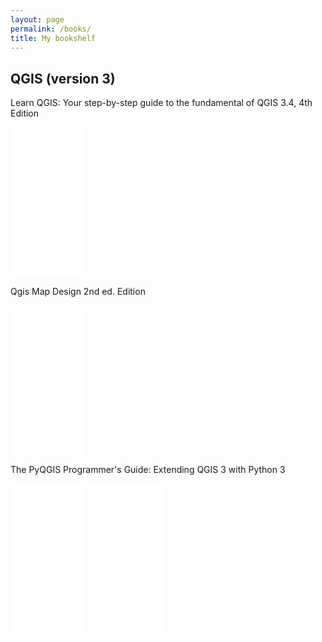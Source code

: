 ```yaml
---
layout: page
permalink: /books/
title: My bookshelf 
---
```

## QGIS (version 3)
Learn QGIS: Your step-by-step guide to the fundamental of QGIS 3.4, 4th Edition

<iframe style="width:120px;height:240px;" marginwidth="0" marginheight="0" scrolling="no" frameborder="0" src="//ws-na.amazon-adsystem.com/widgets/q?ServiceVersion=20070822&OneJS=1&Operation=GetAdHtml&MarketPlace=US&source=ac&ref=tf_til&ad_type=product_link&tracking_id=landarch07-20&marketplace=amazon&region=US&placement=1788997425&asins=1788997425&linkId=53601fdaf0c38dd5603a2ba0d943f0fb&show_border=false&link_opens_in_new_window=false&price_color=333333&title_color=0066C0&bg_color=FFFFFF">
    </iframe>
   
  
Qgis Map Design 2nd ed. Edition

<iframe style="width:120px;height:240px;" marginwidth="0" marginheight="0" scrolling="no" frameborder="0" src="//ws-na.amazon-adsystem.com/widgets/q?ServiceVersion=20070822&OneJS=1&Operation=GetAdHtml&MarketPlace=US&source=ac&ref=tf_til&ad_type=product_link&tracking_id=landarch07-20&marketplace=amazon&region=US&placement=0998547743&asins=0998547743&linkId=db5ea770409d92a6461e4fa23b836a40&show_border=false&link_opens_in_new_window=false&price_color=333333&title_color=0066c0&bg_color=ffffff">
    </iframe>

The PyQGIS Programmer's Guide: Extending QGIS 3 with Python 3

<iframe style="width:120px;height:240px;" marginwidth="0" marginheight="0" scrolling="no" frameborder="0" src="//ws-na.amazon-adsystem.com/widgets/q?ServiceVersion=20070822&OneJS=1&Operation=GetAdHtml&MarketPlace=US&source=ac&ref=tf_til&ad_type=product_link&tracking_id=landarch07-20&marketplace=amazon&region=US&placement=0998547727&asins=0998547727&linkId=ac83b4382ae9dfd458d63e540ad28b32&show_border=false&link_opens_in_new_window=false&price_color=333333&title_color=0066c0&bg_color=ffffff">
    </iframe>
    
    
<iframe style="width:120px;height:240px;" marginwidth="0" marginheight="0" scrolling="no" frameborder="0" src="//ws-na.amazon-adsystem.com/widgets/q?ServiceVersion=20070822&OneJS=1&Operation=GetAdHtml&MarketPlace=US&source=ac&ref=tf_til&ad_type=product_link&tracking_id=landarch07-20&marketplace=amazon&region=US&placement=178630189X&asins=178630189X&linkId=cb26513f59158d3b3f67799b790025fa&show_border=false&link_opens_in_new_window=false&price_color=333333&title_color=0066c0&bg_color=ffffff">
    </iframe>
